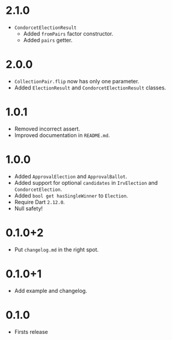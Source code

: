 # 2.1.0

- `CondorcetElectionResult`
  - Added `fromPairs` factor constructor.
  - Added `pairs` getter. 

# 2.0.0

- `CollectionPair.flip` now has only one parameter.
- Added `ElectionResult` and `CondorcetElectionResult` classes.

# 1.0.1

- Removed incorrect assert.
- Improved documentation in `README.md`.

# 1.0.0

- Added `ApprovalElection` and `ApprovalBallot`.
- Added support for optional `candidates` in `IrvElection` and
  `CondorcetElection`.
- Added `bool get hasSingleWinner` to `Election`.
- Require Dart `2.12.0`.
- Null safety!

# 0.1.0+2

- Put `changelog.md` in the right spot.

# 0.1.0+1

- Add example and changelog.

# 0.1.0

- Firsts release
